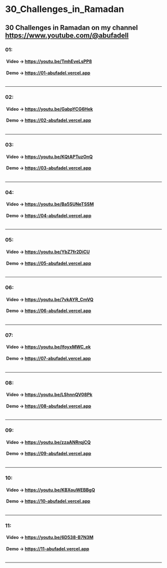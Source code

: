 # 30_Challenges_in_Ramadan
## 30 Challenges in Ramadan on my channel https://www.youtube.com/@abufadell 

### 01:<br>
#### &nbsp;Video -> https://youtu.be/TmhEveLsPP8<br>
#### &nbsp;Demo -> https://01-abufadel.vercel.app<br><br>
----------------------------------------------------
### 02:<br>
#### &nbsp;Video -> https://youtu.be/GabpYCG6Hek<br>
#### &nbsp;Demo -> https://02-abufadel.vercel.app<br><br>
----------------------------------------------------
### 03:<br>
#### &nbsp;Video -> https://youtu.be/KQtAPTuzOnQ<br>
#### &nbsp;Demo -> https://03-abufadel.vercel.app<br><br>
----------------------------------------------------
### 04:<br>
#### &nbsp;Video -> https://youtu.be/Ba5SUNeTSSM<br>
#### &nbsp;Demo -> https://04-abufadel.vercel.app<br><br>
----------------------------------------------------
### 05:<br>
#### &nbsp;Video -> https://youtu.be/YbZ7fr2DiCU<br>
#### &nbsp;Demo -> https://05-abufadel.vercel.app<br><br>
----------------------------------------------------
### 06:<br>
#### &nbsp;Video -> https://youtu.be/7vkAYR_CmVQ<br>
#### &nbsp;Demo -> https://06-abufadel.vercel.app<br><br>
----------------------------------------------------
### 07:<br>
#### &nbsp;Video -> https://youtu.be/lfoyxMWC_ek<br>
#### &nbsp;Demo -> https://07-abufadel.vercel.app<br><br>
----------------------------------------------------
### 08:<br>
#### &nbsp;Video -> https://youtu.be/LShnnQV08Pk<br>
#### &nbsp;Demo -> https://08-abufadel.vercel.app<br><br>
----------------------------------------------------
### 09:<br>
#### &nbsp;Video -> https://youtu.be/zzaANRrqjCQ<br>
#### &nbsp;Demo -> https://09-abufadel.vercel.app<br><br>
----------------------------------------------------
### 10:<br>
#### &nbsp;Video -> https://youtu.be/KBXouWEBBgQ<br>
#### &nbsp;Demo -> https://10-abufadel.vercel.app<br><br>
----------------------------------------------------
### 11:<br>
#### &nbsp;Video -> https://youtu.be/6D538-B7N3M<br>
#### &nbsp;Demo -> https://11-abufadel.vercel.app<br><br>
----------------------------------------------------
